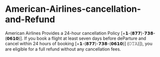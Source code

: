 # American-Airlines-cancellation-and-Refund
American Airlines Provides a 24-hour cancellation Policy [+𝟭-(𝟴𝟳𝟳)-𝟳𝟯𝟴-(𝟬𝟲𝟭𝟬)]. If you book a flight at least seven days before deParture and cancel within 24 hours of booking [+𝟭-(𝟴𝟳𝟳)-𝟳𝟯𝟴-(𝟬𝟲𝟭𝟬)] (𝙾𝚃𝙰)]), you are eligible for a full refund without any cancellation fees.
